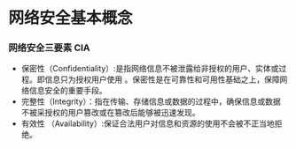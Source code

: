 # 网络安全基本概念
### 网络安全三要素 CIA
 * 保密性（Confidentiality）:是指网络信息不被泄露给非授权的用户、实体或过程。即信息只为授权用户使用
 。保密性是在可靠性和可用性基础之上，保障网络信息安全的重要手段。
 * 完整性（Integrity）：指在传输、存储信息或数据的过程中，确保信息或数据不被采授权的用户篡改或在篡改后能够被迅速发现。
 * 有效性 （Availability）:保证合法用户对信息和资源的使用不会被不正当地拒绝。
